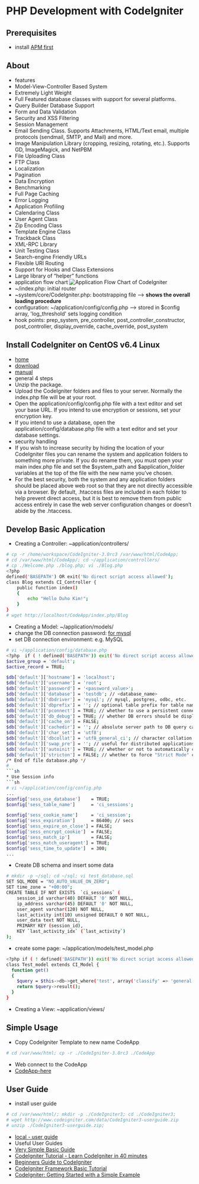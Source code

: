 # PHP Development with CodeIgniter
## Prerequisites
* install [APM first](https://github.com/kimduho/webdev/wiki/Installing-APM---Apache-PHP-MySQL)

## About
* features
 * Model-View-Controller Based System
 * Extremely Light Weight
 * Full Featured database classes with support for several platforms.
 * Query Builder Database Support
 * Form and Data Validation
 * Security and XSS Filtering
 * Session Management
 * Email Sending Class. Supports Attachments, HTML/Text email, multiple protocols (sendmail, SMTP, and Mail) and more.
 * Image Manipulation Library (cropping, resizing, rotating, etc.). Supports GD, ImageMagick, and NetPBM
 * File Uploading Class
 * FTP Class
 * Localization
 * Pagination
 * Data Encryption
 * Benchmarking
 * Full Page Caching
 * Error Logging
 * Application Profiling
 * Calendaring Class
 * User Agent Class
 * Zip Encoding Class
 * Template Engine Class
 * Trackback Class
 * XML-RPC Library
 * Unit Testing Class
 * Search-engine Friendly URLs
 * Flexible URI Routing
 * Support for Hooks and Class Extensions
 * Large library of “helper” functions
* application flow chart
![Application Flow Chart of CodeIgniter](http://www.codeigniter.com/userguide3/_images/appflowchart.gif)
 * ~/index.php: initial router
 * ~system/core/CodeIgniter.php: bootstrapping file --> **shows the overall loading procedure**
 * configuration: ~/application/config/config.php --> stored in $config array, 'log_threshold' sets logging condition
 * hook points: prep_system, pre_controller, post_controller_constructor, post_controller, display_override, cache_override, post_system

## Install CodeIgniter on CentOS v6.4 Linux
* [home](http://www.codeigniter.com/)
 * [download](https://github.com/bcit-ci/CodeIgniter/archive/3.0rc3.zip)
 * [manual](http://www.codeigniter.com/userguide3/)
* general 4 steps
 * Unzip the package.
 * Upload the CodeIgniter folders and files to your server. Normally the index.php file will be at your root.
 * Open the application/config/config.php file with a text editor and set your base URL. If you intend to use encryption or sessions, set your encryption key.
 * If you intend to use a database, open the application/config/database.php file with a text editor and set your database settings.
* security handling
 * If you wish to increase security by hiding the location of your CodeIgniter files you can rename the system and application folders to something more private. If you do rename them, you must open your main index.php file and set the $system_path and $application_folder variables at the top of the file with the new name you’ve chosen.
 * For the best security, both the system and any application folders should be placed above web root so that they are not directly accessible via a browser. By default, .htaccess files are included in each folder to help prevent direct access, but it is best to remove them from public access entirely in case the web server configuration changes or doesn’t abide by the .htaccess.

## Develop Basic Application
* Creating a Controller: ~application/controllers/
```sh
# cp -r /home/workspace/CodeIgniter-3.0rc3 /var/www/html/CodeApp;
# cd /var/www/html/CodeApp/; cd ~/application/controllers/
# cp ./Welcome.php ./blog.php; vi ./Blog.php
<?php
defined('BASEPATH') OR exit('No direct script access allowed');
class Blog extends CI_Controller {
    public function index()
    {
        echo "Hello Duho Kim!";
    }
}
# wget http://localhost/CodeApp/index.php/Blog
```
* Creating a Model: ~/application/models/
 * change the DB connection password: [for mysql](https://github.com/kimduho/webdev/wiki/MySQL_Basics)
 * set DB connection environment: e.g. MySQL
```sh
# vi ~/application/config/database.php
<?php  if ( ! defined('BASEPATH')) exit('No direct script access allowed');
$active_group = 'default';
$active_record = TRUE;

$db['default']['hostname'] = 'localhost';
$db['default']['username'] = 'root';
$db['default']['password'] = '<password_value>';
$db['default']['database'] = 'testdb'; // <database_name>
$db['default']['dbdriver'] = 'mysql'; // mysql, postgres, odbc, etc.
$db['default']['dbprefix'] = ''; // optional table prefix for table name when running Active Record queries
$db['default']['pconnect'] = TRUE; // whether to use a persistent connection
$db['default']['db_debug'] = TRUE; // whether DB errors should be displayed or not
$db['default']['cache_on'] = FALSE;
$db['default']['cachedir'] = ''; // absolute server path to DB query cache directory
$db['default']['char_set'] = 'utf8';
$db['default']['dbcollat'] = 'utf8_general_ci'; // character collation used in communicating with the DB
$db['default']['swap_pre'] = ''; // useful for distributed applications
$db['default']['autoinit'] = TRUE; // whether or not to automatically connect to the DB when the library loads
$db['default']['stricton'] = FALSE; // whether to force "Strict Mode" connections (ensuring strict SQL)
/* End of file database.php */
# 
```sh
* Use Session info
```sh
# vi ~/application/config/config.php
...
$config['sess_use_database']    = TRUE;
$config['sess_table_name']      = 'ci_sessions';

$config['sess_cookie_name']     = 'ci_session';
$config['sess_expiration']      = 86400; // secs
$config['sess_expire_on_close'] = FALSE;
$config['sess_encrypt_cookie']  = FALSE;
$config['sess_match_ip']        = FALSE;
$config['sess_match_useragent'] = TRUE;
$config['sess_time_to_update']  = 300;
...
```
* Create DB schema and insert some data
```sh
# mkdir -p ~/sql; cd ~/sql; vi test_database.sql
SET SQL_MODE = "NO_AUTO_VALUE_ON_ZERO";
SET time_zone = "+00:00";
CREATE TABLE IF NOT EXISTS  `ci_sessions` (
	session_id varchar(40) DEFAULT '0' NOT NULL,
	ip_address varchar(45) DEFAULT '0' NOT NULL,
	user_agent varchar(120) NOT NULL,
	last_activity int(10) unsigned DEFAULT 0 NOT NULL,
	user_data text NOT NULL,
	PRIMARY KEY (session_id),
	KEY `last_activity_idx` (`last_activity`)
);

```
 * create some page: ~/application/models/test_model.php
```sh
<?php if ( ! defined('BASEPATH')) exit('No direct script access allowed');
class Test_model extends CI_Model {
  function get()
  {
    $query = $this->db->get_where('test', array('classify' => 'general'));
    return $query->result();
  }
}
```
* Creating a View: ~application/views/

## Simple Usage
* Copy CodeIgniter Template to new name CodeApp
```sh
# cd /var/www/html; cp -r ./CodeIgniter-3.0rc3 ./CodeApp
```
* Web connect to the CodeApp
 * [CodeApp-here](http://localhost/CodeApp/)

## User Guide
* install user guide
```sh
# cd /var/www/html/; mkdir -p ./CodeIgniter3; cd ./CodeIgniter3;
# wget http://www.codeigniter.com/data/CodeIgniter3-userguide.zip
# unzip ./CodeIgniter3-userguide.zip; 
```
* [local - user guide](http://localhost/CodeIgniter3/user_guide/)
* Useful User Guides
 * [Very Simple Basic Guide](http://codesamplez.com/development/codeigniter-basic-tutorial)
 * [CodeIgniter Tutorial - Learn CodeIgniter in 40 minutes](http://www.revillweb.com/tutorials/codeigniter-tutorial-learn-codeigniter-in-40-minutes/)
 * [Beginners Guide to CodeIgniter](https://www.udemy.com/codeigniter-learn-it-correct/)
 * [CodeIgniter Framework Basic Tutorial](http://www.phpeveryday.com/articles/CodeIgniter-Framework-Basic-Tutorial-P841.html)
 * [CodeIgniter: Getting Started with a Simple Example](https://www.digitalocean.com/community/tutorials/codeigniter-getting-started-with-a-simple-example)